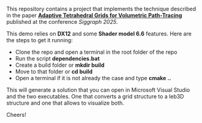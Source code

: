 This repository contains a project that implements the technique described in the paper [**Adaptive Tetrahedral Grids for Volumetric Path-Tracing**](https://arxiv.org/abs/2506.11510) published at the conference *Siggraph 2025*.

This demo relies on **DX12** and some **Shader model 6.6** features. Here are the steps to get it running:

- Clone the repo and open a terminal in the root folder of the repo
- Run the script **dependencies.bat**
- Create a build folder or **mkdir build**
- Move to that folder or **cd build**
- Open a terminal if it is not already the case and type **cmake ..**

This will generate a solution that you can open in Microsoft Visual Studio and the two executables. One that converts a grid structure to a leb3D structure and one that allows to visualize both.

Cheers!
